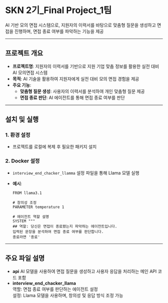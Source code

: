 # SKN 2기_Final Project_1팀

AI 기반 모의 면접 시스템으로, 지원자의 이력서를 바탕으로 맞춤형 질문을 생성하고 면접을 진행하며, 면접 종료 여부를 파악하는 기능을 제공

---

## 프로젝트 개요
- **프로젝트명**: 지원자의 이력서를 기반으로 지원 기업 맞춤 정보를 활용한 실전 대비 AI 모의면접 시스템
- **목적**: AI 기술을 활용하여 지원자에게 실전 대비 모의 면접 경험을 제공
- **주요 기능**:
  - **맞춤형 질문 생성**: 사용자의 이력서를 분석하여 개인 맞춤형 질문 제공
  - **면접 종료 판단**: AI 에이전트를 통해 면접 종료 여부를 판단
---
## 설치 및 실행

### 1. 환경 설정
- 프로젝트를 로컬에 복제 후 필요한 패키지 설치

### 2. Docker 설정
- `interview_end_chacker_llamma` 설정 파일을 통해 Llama 모델 실행
  
- **예시**:
  ```plaintext
  FROM llama3.1

  # 창의성 조정
  PARAMETER temperature 1

  # 에이전트 역할 설명
  SYSTEM """
  ## 역할: 당신은 면접이 종료됐는지 파악하는 에이전트입니다.
  입력된 문장을 분석하여 면접 종료 여부를 판단합니다.
  종료라면 '종료'
---
## 주요 파일 설명
- **api**
AI 모델을 사용하여 면접 질문을 생성하고 사용자 응답을 처리하는 메인 API 코드 포함
- **interview_end_chacker_llama** <br>
역할: 면접 종료 여부를 판단하는 에이전트 설정 <br>
설정: Llama 모델을 사용하며, 창의성 및 응답 방식 조정 가능

